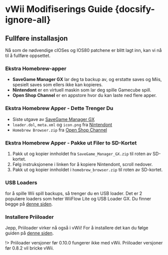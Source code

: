 # vWii Modifiserings Guide {docsify-ignore-all}

## Fullføre installasjon

Nå som de nødvendige cIOSes og IOS80 patchene er blitt lagt inn, kan vi nå til å fullføre oppsettet.

### Ekstra Homebrew-apper

- **SaveGame Manager GX** lar deg ta backup av, og erstatte saves og Miis, spesielt saves som ellers ikke kan kopieres.
- **Nintendont** er en virtuell maskin som lar deg spille Gamecube spill.
- **Open Shop Channel** er en appstore hvor du kan laste ned flere apper.

### Ekstra Homebrew Apper - Dette Trenger Du

- Siste utgave av [SaveGame Manager GX](https://hbb1.oscwii.org/api/v3/contents/SaveGame_Manager_GX/SaveGame_Manager_GX.zip)
- `loader.dol`, `meta.xml` og `icon.png` fra [Nintendont](https://github.com/GaryOderNichts/Nintendont)
- `Homebrew Browser.zip` fra [Open Shop Channel](https://hbb1.oscwii.org/api/v3/contents/homebrew_browser/homebrew_browser.zip)

### Ekstra Homebrew Apper - Pakke ut Filer to SD-Kortet

1. Pakk ut og kopier innholdet fra `SaveGame_Manager_GX.zip` til roten av SD-kortet.
2. Følg instruksjonene i linken for å kopiere Nintendont, scroll nedover.
3. Pakk ut og kopier innholdet i `homebrew_browser.zip` til roten av SD-kortet.

### USB Loaders

for å spille Wii spill backups, så trenger du en USB loader. Det er 2 populære loaders som heter WiiFlow Lite og USB Loader GX. Du finner begge på [denne siden](https://wii.hacks.guide/wii-loaders).

### Installere Priiloader

Jepp, Priiloader virker nå også i vWii! For å installere det kan du følge guiden på [denne siden](https://wii.hacks.guide/priiloader).

!> Priiloader versjoner før 0.10.0 fungerer ikke med vWii. Priiloader versjoner før 0.8.2 vil bricke vWii.
